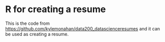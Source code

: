 # R for creating a resume
This is the code from https://github.com/kylemonahan/data200_datascienceresumes and it can be used as creating a resume.
